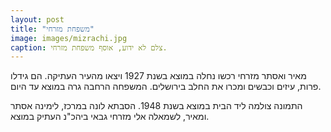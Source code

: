 ```yaml
---
layout: post
title: "משפחת מזרחי"
image: images/mizrachi.jpg
caption: צלם לא ידוע, אוסף משפחת מזרחי.
---
```

מאיר ואסתר מזרחי רכשו נחלה במוצא בשנת 1927 ויצאו מהעיר העתיקה. הם גידלו פרות, עיזים וכבשים ומכרו את החלב בירושלים. המשפחה הרחבה גרה במוצא עד היום.

התמונה צולמה ליד הבית במוצא בשנת 1948. הסבתא לונה במרכז, לימינה אסתר ומאיר, לשמאלה אלי מזרחי גבאי ביהכ"נ העתיק במוצא.